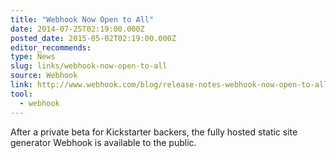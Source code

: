 ```yaml
---
title: "Webhook Now Open to All"
date: 2014-07-25T02:19:00.000Z
posted_date: 2015-05-02T02:19:00.000Z
editor_recommends:
type: News
slug: links/webhook-now-open-to-all
source: Webhook
link: http://www.webhook.com/blog/release-notes-webhook-now-open-to-all/
tool:
  - webhook
---
```

After a private beta for Kickstarter backers, the fully hosted static site generator Webhook is available to the public.



